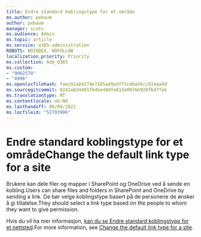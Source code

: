 ```yaml
---
title: Endre standard koblingstype for et område
ms.author: pebaum
author: pebaum
manager: scotv
ms.audience: Admin
ms.topic: article
ms.service: o365-administration
ROBOTS: NOINDEX, NOFOLLOW
localization_priority: Priority
ms.collection: Adm_O365
ms.custom:
- "9002578"
- "4996"
ms.openlocfilehash: faec92a04274e7105ad9adff3cdba56cc914aa9d
ms.sourcegitcommit: 8242a824491f64be48dfe81da09766920fbd7feb
ms.translationtype: MT
ms.contentlocale: nb-NO
ms.lasthandoff: 06/06/2021
ms.locfileid: "52793996"
---
```

# <a name="change-the-default-link-type-for-a-site"></a><span data-ttu-id="47563-102">Endre standard koblingstype for et område</span><span class="sxs-lookup"><span data-stu-id="47563-102">Change the default link type for a site</span></span>

<span data-ttu-id="47563-103">Brukere kan dele filer og mapper i SharePoint og OneDrive ved å sende en kobling.</span><span class="sxs-lookup"><span data-stu-id="47563-103">Users can share files and folders in SharePoint and OneDrive by sending a link.</span></span> <span data-ttu-id="47563-104">De bør velge koblingstype basert på de personene de ønsker å gi tillatelse.</span><span class="sxs-lookup"><span data-stu-id="47563-104">They should select a link type based on the people to whom they want to give permission.</span></span>

<span data-ttu-id="47563-105">Hvis du vil ha mer informasjon, [kan du se Endre standard koblingstype for et nettsted](/sharepoint/change-default-sharing-link).</span><span class="sxs-lookup"><span data-stu-id="47563-105">For more information, see [Change the default link type for a site](/sharepoint/change-default-sharing-link).</span></span>
